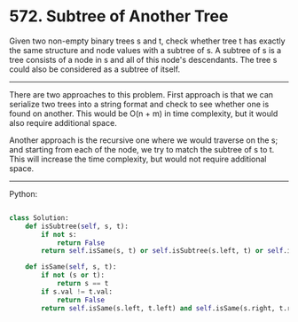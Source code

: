 # 572. Subtree of Another Tree

Given two non-empty binary trees s and t, check whether tree t has exactly the
same structure and node values with a subtree of s. A subtree of s is a tree
consists of a node in s and all of this node's descendants. The tree s could
also be considered as a subtree of itself.

---

There are two approaches to this problem. First approach is that we can
serialize two trees into a string format and check to see whether one is found
on another. This would be O(n + m) in time complexity, but it would also
require additional space.

Another approach is the recursive one where we would traverse on the s; and
starting from each of the node, we try to match the subtree of s to t. This
will increase the time complexity, but would not require additional space.

---

Python:

```python

class Solution:
    def isSubtree(self, s, t):
        if not s:
            return False
        return self.isSame(s, t) or self.isSubtree(s.left, t) or self.isSubtree(s.right, t)

    def isSame(self, s, t):
        if not (s or t):
            return s == t
        if s.val != t.val:
            return False
        return self.isSame(s.left, t.left) and self.isSame(s.right, t.right)
```
